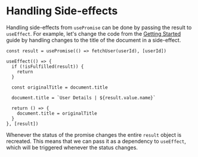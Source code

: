 # Handling Side-effects

Handling side-effects from `usePromise` can be done by passing the result to `useEffect`. For example, let's change the code from the [Getting Started](./getting-started.md) guide by handling changes to the title of the document in a side-effect.

```tsx
const result = usePromise(() => fetchUser(userId), [userId])

useEffect(() => {
  if (!isFulfilled(result)) {
    return
  }

  const originalTitle = document.title

  document.title = `User Details | ${result.value.name}`

  return () => {
    document.title = originalTitle
  }
}, [result])
```

Whenever the status of the promise changes the entire `result` object is recreated. This means that we can pass it as a dependency to `useEffect`, which will be triggered whenever the status changes.
